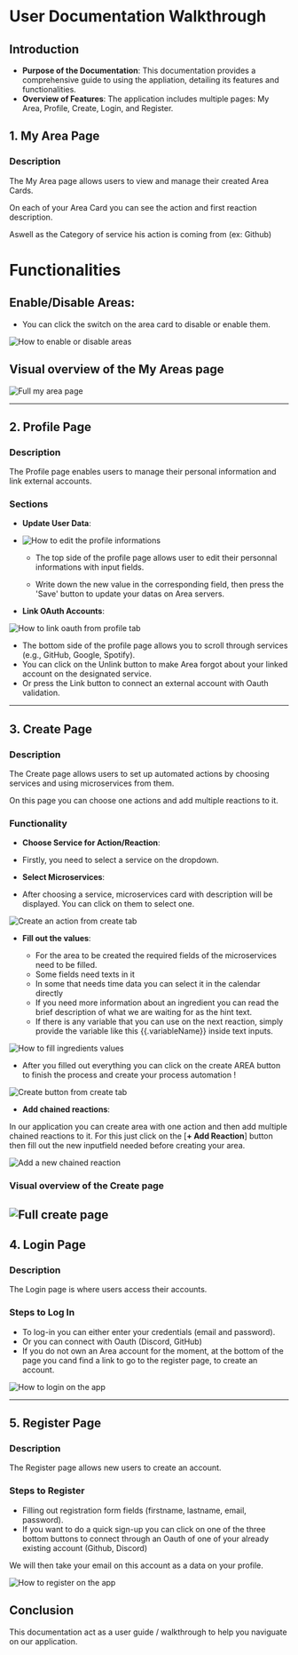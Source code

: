# User Documentation Walkthrough

## Introduction
- **Purpose of the Documentation**: This documentation provides a comprehensive guide to using the appliation, detailing its features and functionalities.
- **Overview of Features**: The application includes multiple pages: My Area, Profile, Create, Login, and Register.

## 1. My Area Page
### Description
The My Area page allows users to view and manage their created Area Cards.

On each of your Area Card you can see the action and first reaction description.

Aswell as the Category of service his action is coming from (ex: Github)
# Functionalities
## **Enable/Disable Areas**:

- You can click the switch on the area card to disable or enable them.

![How to enable or disable areas](my_area.png)


## Visual overview of the My Areas page

![Full my area page](my_area_page.png)

---

## 2. Profile Page
### Description

The Profile page enables users to manage their personal information and link external accounts.

### Sections
- **Update User Data**:

- ![How to edit the profile informations](profile_edition.png)

    - The top side of the profile page allows user to edit their personnal informations with input fields.

    - Write down the new value in the corresponding field, then press the 'Save' button to update your datas on Area servers.


- **Link OAuth Accounts**:

![How to link oauth from profile tab](profile_oauth.png)

- The bottom side of the profile page allows you to scroll through services (e.g., GitHub, Google, Spotify).
- You can click on the Unlink button to make Area forgot about your linked account on the designated service.
- Or press the Link button to connect an external account with Oauth validation.

---

## 3. Create Page
### Description

The Create page allows users to set up automated actions by choosing services and using microservices from them.

On this page you can choose one actions and add multiple reactions to it.

### Functionality
- **Choose Service for Action/Reaction**:

- Firstly, you need to select a service on the dropdown.

- **Select Microservices**:

- After choosing a service, microservices card with description will be displayed. You can click on them to select one.

![Create an action from create tab](create_action.png)

- **Fill out the values**:

    - For the area to be created the required fields of the microservices need to be filled.
    - Some fields need texts in it
    - In some that needs time data you can select it in the calendar directly
    - If you need more information about an ingredient you can read the brief description of what we are waiting for as the hint text.
    - If there is any variable that you can use on the next reaction, simply provide the variable like this {{.variableName}} inside text inputs.

![How to fill ingredients values](action_ingredients.png)

- After you filled out everything you can click on the create AREA button to finish the process and create your process automation !

![Create button from create tab](create_area_button.png)

- **Add chained reactions**:

In our application you can create area with one action and then add multiple chained reactions to it.
For this just click on the [**+ Add Reaction**] button
then fill out the new inputfield needed before creating your area.

![Add a new chained reaction](add_reaction_area.png)

### Visual overview of the Create page
![Full create page](create_page.png)
---

## 4. Login Page
### Description
The Login page is where users access their accounts.

### Steps to Log In
- To log-in you can either enter your credentials (email and password).
- Or you can connect with Oauth (Discord, GitHub)
- If you do not own an Area account for the moment, at the bottom of the page you cand find a link to go to the register page, to create an account.

![How to login on the app](login_page.png)

---

## 5. Register Page
### Description
The Register page allows new users to create an account.

### Steps to Register
- Filling out registration form fields (firstname, lastname, email, password).
- If you want to do a quick sign-up you can click on one of the three bottom buttons to connect through an Oauth of one of your already existing account (Github, Discord)

We will then take your email on this account as a data on your profile.

![How to register on the app](register_page.png)

## Conclusion

This documentation act as a user guide / walkthrough to help you naviguate on our application.
